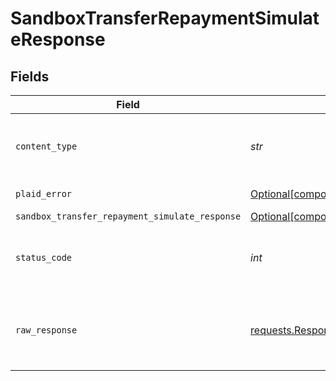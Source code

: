 # SandboxTransferRepaymentSimulateResponse


## Fields

| Field                                                                                                                                | Type                                                                                                                                 | Required                                                                                                                             | Description                                                                                                                          |
| ------------------------------------------------------------------------------------------------------------------------------------ | ------------------------------------------------------------------------------------------------------------------------------------ | ------------------------------------------------------------------------------------------------------------------------------------ | ------------------------------------------------------------------------------------------------------------------------------------ |
| `content_type`                                                                                                                       | *str*                                                                                                                                | :heavy_check_mark:                                                                                                                   | HTTP response content type for this operation                                                                                        |
| `plaid_error`                                                                                                                        | [Optional[components.PlaidError]](../../models/components/plaiderror.md)                                                             | :heavy_minus_sign:                                                                                                                   | Error response                                                                                                                       |
| `sandbox_transfer_repayment_simulate_response`                                                                                       | [Optional[components.SandboxTransferRepaymentSimulateResponse]](../../models/components/sandboxtransferrepaymentsimulateresponse.md) | :heavy_minus_sign:                                                                                                                   | OK                                                                                                                                   |
| `status_code`                                                                                                                        | *int*                                                                                                                                | :heavy_check_mark:                                                                                                                   | HTTP response status code for this operation                                                                                         |
| `raw_response`                                                                                                                       | [requests.Response](https://requests.readthedocs.io/en/latest/api/#requests.Response)                                                | :heavy_minus_sign:                                                                                                                   | Raw HTTP response; suitable for custom response parsing                                                                              |